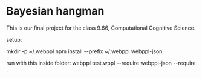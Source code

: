 # Bayesian hangman

This is our final project for the class 9.66, Computational Cognitive Science.

setup:

mkdir -p ~/.webppl
npm install --prefix ~/.webppl webppl-json

run with this inside folder: webppl test.wppl --require webppl-json --require .
